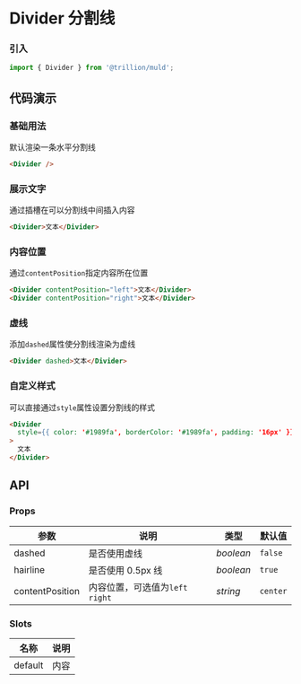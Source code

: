 # Divider 分割线

### 引入

```js
import { Divider } from '@trillion/muld';
```

## 代码演示

### 基础用法

默认渲染一条水平分割线

```html
<Divider />
```

### 展示文字

通过插槽在可以分割线中间插入内容

```html
<Divider>文本</Divider>
```

### 内容位置

通过`contentPosition`指定内容所在位置

```html
<Divider contentPosition="left">文本</Divider>
<Divider contentPosition="right">文本</Divider>
```

### 虚线

添加`dashed`属性使分割线渲染为虚线

```html
<Divider dashed>文本</Divider>
```

### 自定义样式

可以直接通过`style`属性设置分割线的样式

```html
<Divider
  style={{ color: '#1989fa', borderColor: '#1989fa', padding: '16px' }}
>
  文本
</Divider>
```

## API

### Props

| 参数             | 说明                             | 类型      | 默认值   |
| ---------------- | -------------------------------- | --------- | -------- |
| dashed           | 是否使用虚线                     | _boolean_ | `false`  |
| hairline         | 是否使用 0.5px 线                | _boolean_ | `true`   |
| contentPosition | 内容位置，可选值为`left` `right` | _string_  | `center` |

### Slots

| 名称    | 说明 |
| ------- | ---- |
| default | 内容 |
